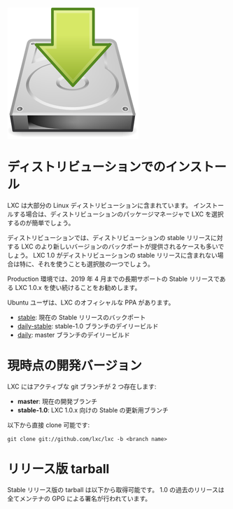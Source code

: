 ![Download icon](/static/img/download.png)
# ディストリビューションでのインストール <!-- Distribution packages -->

<!--
LXC is included in most Linux distributions.
In most cases installing it is as simple as selecting it in your package manager.
-->
LXC は大部分の Linux ディストリビューションに含まれています。
インストールする場合は、ディストリビューションのパッケージマネージャで LXC を選択するのが簡単でしょう。

<!--
Distributions also often provide backports of newer versions of LXC for their stable releases.
You may want to look for that, especially if your distribution doesn't include LXC 1.0.
-->
ディストリビューションでは、ディストリビューションの stable リリースに対する LXC のより新しいバージョンのバックポートが提供されるケースも多いでしょう。
LXC 1.0 がディストリビューションの stable リリースに含まれない場合は特に、それを使うことも選択肢の一つでしょう。

<!--
For production environment, try to stick to LXC 1.0.x as this is the long term,
stable release which we will support until April 2019.
-->
Production 環境では、2019 年 4 月までの長期サポートの Stable リリースである LXC 1.0.x を使い続けることをお勧めします。

<!--
For Ubuntu users, we have official PPAs for LXC:
-->
Ubuntu ユーザは、LXC のオフィシャルな PPA があります。

 * [stable](https://launchpad.net/~ubuntu-lxc/+archive/stable): 現在の Stable リリースのバックポート<!-- Backports of the current stable release -->
 * [daily-stable](https://launchpad.net/~ubuntu-lxc/+archive/daily-stable): stable-1.0 ブランチのデイリービルド <!-- Daily builds of the stable-1.0 branch -->
 * [daily](https://launchpad.net/~ubuntu-lxc/+archive/daily): master ブランチのデイリービルド <!-- Daily builds of the master branch -->

# 現時点の開発バージョン <!-- Current development version -->

<!--
LXC has two active git branches:
-->
LXC にはアクティブな git ブランチが 2 つ存在します:

 * **master**: 現在の開発ブランチ <!-- Current development branch -->
 * **stable-1.0**: LXC 1.0.x 向けの Stable の更新用ブランチ <!-- Stable update branch for LXC 1.0.x -->

<!--
You can clone those directly with:
-->
以下から直接 clone 可能です:

    git clone git://github.com/lxc/lxc -b <branch name>

# リリース版 tarball <!-- Release tarballs -->

<!--
Stable release tarballs are available for download below.
All the post 1.0 ones are GPG signed by one of the maintainers.
-->
Stable リリース版の tarball は以下から取得可能です。
1.0 の過去のリリースは全てメンテナの GPG による署名が行われています。
